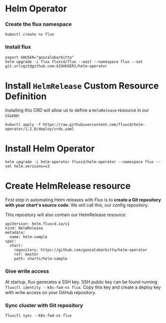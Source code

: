 # Helm Operator

### Create the flux namespace

```
kubectl create ns flux
```

### Install flux


```
export GHUSER="gonzalobarbitta"
helm upgrade -i flux fluxcd/flux --wait --namespace flux --set git.url=git@github.com:${GHUSER}/helm-operator
```

# Install `HelmRelease` Custom Resource Definition

Installing this CRD will allow us to define a `HelmRelease` resource in our cluster.

```
kubectl apply -f https://raw.githubusercontent.com/fluxcd/helm-operator/1.2.0/deploy/crds.yaml
```

# Install Helm Operator

```
helm upgrade -i helm-operator fluxcd/helm-operator --namespace flux --set helm.versions=v3
```

# Create HelmRelease resource

First step in automating Helm releases with Flux is to **create a Git repository with your chart's source code**. We will call this, our config repository.

This repository will also contain our HelmRelease resource:


```
apiVersion: helm.fluxcd.io/v1
kind: HelmRelease
metadata:
  name: helm-sample
spec:
  chart:
    repository: https://github.com/gonzalobarbitta/helm-operator
    ref: master
    path: charts/helm-sample
```

### Give write access

At startup, flux generates a SSH key. SSH public key can be found running `fluxctl identity --k8s-fwd-ns flux`.
Copy this key and create a deploy key with write access on your GitHub repository.

### Sync cluster with Git repository

```
fluxctl sync --k8s-fwd-ns flux
```